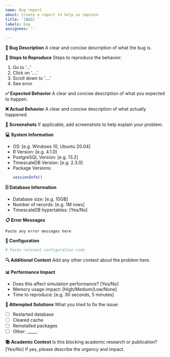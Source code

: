```yaml
---
name: Bug report
about: Create a report to help us improve
title: '[BUG] '
labels: bug
assignees: ''

---
```


**🐛 Bug Description**
A clear and concise description of what the bug is.

**🔄 Steps to Reproduce**
Steps to reproduce the behavior:
1. Go to '...'
2. Click on '....'
3. Scroll down to '....'
4. See error

**✅ Expected Behavior**
A clear and concise description of what you expected to happen.

**❌ Actual Behavior**
A clear and concise description of what actually happened.

**📸 Screenshots**
If applicable, add screenshots to help explain your problem.

**💻 System Information**
- OS: [e.g. Windows 10, Ubuntu 20.04]
- R Version: [e.g. 4.1.0]
- PostgreSQL Version: [e.g. 13.2]
- TimescaleDB Version: [e.g. 2.3.0]
- Package Versions:
  ```r
  sessionInfo()
  ```

**🗄️ Database Information**
- Database size: [e.g. 10GB]
- Number of records: [e.g. 1M rows]
- TimescaleDB hypertables: [Yes/No]

**📋 Error Messages**
```
Paste any error messages here
```

**📄 Configuration**
```r
# Paste relevant configuration code
```

**🔍 Additional Context**
Add any other context about the problem here.

**📊 Performance Impact**
- Does this affect simulation performance? [Yes/No]
- Memory usage impact: [High/Medium/Low/None]
- Time to reproduce: [e.g. 30 seconds, 5 minutes]

**🔧 Attempted Solutions**
What you tried to fix the issue:
- [ ] Restarted database
- [ ] Cleared cache  
- [ ] Reinstalled packages
- [ ] Other: _____

**📚 Academic Context** 
Is this blocking academic research or publication? [Yes/No]
If yes, please describe the urgency and impact.